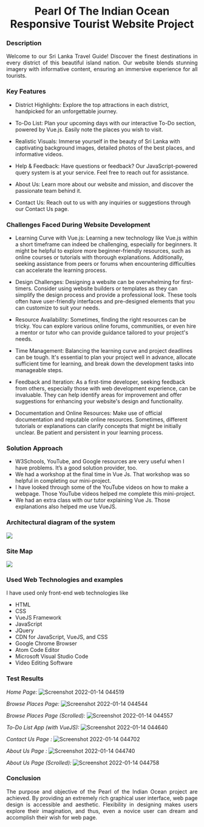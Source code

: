 <h1 align="center">Pearl Of The Indian Ocean <br>Responsive Tourist Website Project </h1>

  
### Description 
<p align="justify"> Welcome to our Sri Lanka Travel Guide! Discover the finest destinations in every district of this beautiful island nation. Our website blends stunning imagery with informative content, ensuring an immersive experience for all tourists.</p>

### Key Features
- District Highlights: Explore the top attractions in each district, handpicked for an unforgettable journey.

- To-Do List: Plan your upcoming days with our interactive To-Do section, powered by Vue.js. Easily note the places you wish to visit.

- Realistic Visuals: Immerse yourself in the beauty of Sri Lanka with captivating background images, detailed photos of the best places, and informative videos.

- Help & Feedback: Have questions or feedback? Our JavaScript-powered query system is at your service. Feel free to reach out for assistance.

- About Us: Learn more about our website and mission, and discover the passionate team behind it.

- Contact Us: Reach out to us with any inquiries or suggestions through our Contact Us page.
  
### Challenges Faced During Website Development 
- Learning Curve with Vue.js: Learning a new technology like Vue.js within a short timeframe can indeed be challenging, especially for beginners. It might be helpful to explore more beginner-friendly resources, such as online courses or tutorials with thorough explanations. Additionally, seeking assistance from peers or forums when encountering difficulties can accelerate the learning process.

- Design Challenges: Designing a website can be overwhelming for first-timers. Consider using website builders or templates as they can simplify the design process and provide a professional look. These tools often have user-friendly interfaces and pre-designed elements that you can customize to suit your needs.

- Resource Availability: Sometimes, finding the right resources can be tricky. You can explore various online forums, communities, or even hire a mentor or tutor who can provide guidance tailored to your project's needs.

- Time Management: Balancing the learning curve and project deadlines can be tough. It's essential to plan your project well in advance, allocate sufficient time for learning, and break down the development tasks into manageable steps.

- Feedback and Iteration: As a first-time developer, seeking feedback from others, especially those with web development experience, can be invaluable. They can help identify areas for improvement and offer suggestions for enhancing your website's design and functionality.

- Documentation and Online Resources: Make use of official documentation and reputable online resources. Sometimes, different tutorials or explanations can clarify concepts that might be initially unclear. Be patient and persistent in your learning process.
  
### Solution Approach
- W3Schools, YouTube, and Google resources are very useful when I have problems. It’s a good
solution provider, too.
- We had a workshop at the final time in Vue Js. That workshop was so helpful in completing our mini-project.
- I have looked through some of the YouTube videos on how to make a webpage. Those YouTube videos helped me complete this mini-project.
- We had an extra class with our tutor explaining Vue Js. Those explanations also helped me use VueJS.
  
### Architectural diagram of the system
<img src="https://github.com/rihamnazeer/Pearl-Of-The-Indian-Ocean/assets/90144970/b2b73466-ab36-41c9-8f0b-810b478e879f" align="center"/>

### Site Map
 <img src="https://user-images.githubusercontent.com/90142607/186638475-b77f3633-f163-4c9e-b2b3-b09d9b072f93.jpg" align="center"/>

### Used Web Technologies and examples
I have used only front-end web technologies like
- HTML                        
- CSS                 
- VueJS Framework
- JavaScript
- JQuery
- CDN for JavaScript, VueJS, and CSS
- Google Chrome Browser     
- Atom Code Editor    
- Microsoft Visual Studio Code
- Video Editing Software
  
### Test Results
*Home Page:* ![Screenshot 2022-01-14 044519](https://user-images.githubusercontent.com/90142607/186636537-a3fb0c7e-9c22-42f3-8396-45cb0372ee93.png)

*Browse Places Page:* ![Screenshot 2022-01-14 044544](https://user-images.githubusercontent.com/90142607/186636619-ce32aea3-481f-417c-8106-b123c91d1f10.png)

*Browse Places Page (Scrolled):* ![Screenshot 2022-01-14 044557](https://user-images.githubusercontent.com/90142607/186636636-80780beb-ccdb-45cf-9efa-aa5c4e3b7309.png)

*To-Do List App (with VueJS):* ![Screenshot 2022-01-14 044640](https://user-images.githubusercontent.com/90142607/186636670-3c47756d-1789-458c-9d50-1b000c724f43.png)

*Contact Us Page :* ![Screenshot 2022-01-14 044702](https://user-images.githubusercontent.com/90142607/186636688-92971806-a40d-4e94-887a-3cf2f74f5b0c.png)

*About Us Page :* ![Screenshot 2022-01-14 044740](https://user-images.githubusercontent.com/90142607/186636706-75c0a257-63a8-4748-88db-26cd55366f87.png)

*About Us Page (Scrolled):* ![Screenshot 2022-01-14 044758](https://user-images.githubusercontent.com/90142607/186636749-034e3787-9ad1-4789-92f0-8f7919a860dc.png)


### Conclusion
<p align="justify">The purpose and objective of the Pearl of the Indian Ocean project are achieved. By providing an extremely rich graphical user interface, web page design is accessible and aesthetic. Flexibility in designing makes users explore their imagination, and thus, even a novice user can dream and accomplish their wish for web page. </p>


